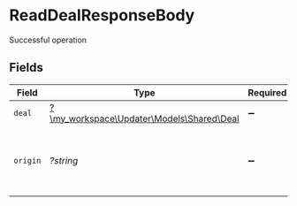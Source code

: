 # ReadDealResponseBody

Successful operation


## Fields

| Field                                                                    | Type                                                                     | Required                                                                 | Description                                                              | Example                                                                  |
| ------------------------------------------------------------------------ | ------------------------------------------------------------------------ | ------------------------------------------------------------------------ | ------------------------------------------------------------------------ | ------------------------------------------------------------------------ |
| `deal`                                                                   | [?\my_workspace\Updater\Models\Shared\Deal](../../Models/Shared/Deal.md) | :heavy_minus_sign:                                                       | N/A                                                                      |                                                                          |
| `origin`                                                                 | *?string*                                                                | :heavy_minus_sign:                                                       | Where the most current state of the object came from.                    | Magento                                                                  |